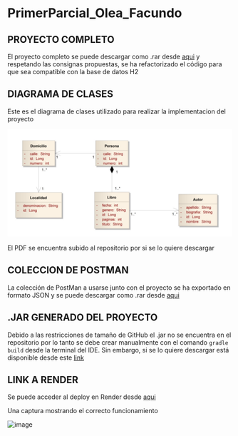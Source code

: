 # PrimerParcial_Olea_Facundo



## PROYECTO COMPLETO
El proyecto completo se puede descargar como .rar desde [aqui](https://github.com/Facustriker/TP_API_SinPaginacion_Olea_Facundo/raw/main/ContenidoAdicional/proyectoAPIREST.rar) y respetando las consignas propuestas, se ha refactorizado el código para que sea compatible con la base de datos H2

## DIAGRAMA DE CLASES
Este es el diagrama de clases utilizado para realizar la implementacion del proyecto

![](https://raw.githubusercontent.com/Facustriker/TP_API_SinPaginacion_Olea_Facundo/main/ContenidoAdicional/Diagrama%20Clases%20REST%20API.jpg)


El PDF se encuentra subido al repositorio por si se lo quiere descargar

## COLECCION DE POSTMAN
La colección de PostMan a usarse junto con el proyecto se ha exportado en formato JSON y se puede descargar como .rar desde [aqui](https://github.com/Facustriker/TP_API_SinPaginacion_Olea_Facundo/raw/main/ContenidoAdicional/Persona%20Api%20Request.postman_collection.rar)

## .JAR GENERADO DEL PROYECTO
Debido a las restricciones de tamaño de GitHub el .jar no se encuentra en el repositorio por lo tanto se debe crear manualmente con el comando `gradle build` desde la terminal del IDE. Sin embargo, si se lo quiere descargar está disponible desde este [link](https://drive.google.com/file/d/11R_BpEnrW8nqRrntvcK6KsxI7_3TvzPM/view?usp=drive_link)

## LINK A RENDER
Se puede acceder al deploy en Render desde [aqui](https://dashboard.render.com/web/srv-ckebhbltj22c73cm6g4g)

Una captura mostrando el correcto funcionamiento

![image](https://github.com/Facustriker/TP_API_SinPaginacion_Olea_Facundo/assets/141864931/c832f971-674a-4693-87e7-75f25f61c854)

